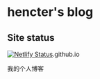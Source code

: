 # hencter's blog

## Site status

[![Netlify Status](https://api.netlify.com/api/v1/badges/00418a0d-afe4-4799-9ff3-a9b2c862beaa/deploy-status)](https://app.netlify.com/sites/hencte/deploys).github.io

我的个人博客

<!--stackedit_data:
eyJoaXN0b3J5IjpbLTcyNDEwMTExMV19
-->